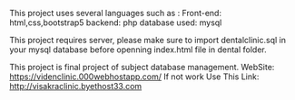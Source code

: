 This project uses several languages such as :
  Front-end: html,css,bootstrap5
  backend: php
  database used: mysql

This project requires server, please make sure to import dentalclinic.sql in your mysql database before openning index.html file in dental folder.

This project is final project of subject database management.
WebSite: https://videnclinic.000webhostapp.com/  If not work Use This Link: http://visakraclinic.byethost33.com


